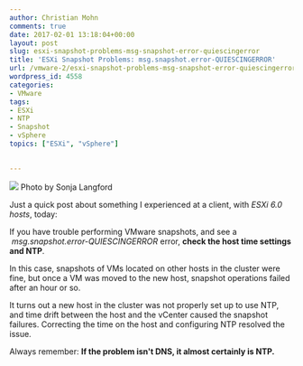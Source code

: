 ```yaml
---
author: Christian Mohn
comments: true
date: 2017-02-01 13:18:04+00:00
layout: post
slug: esxi-snapshot-problems-msg-snapshot-error-quiescingerror
title: 'ESXi Snapshot Problems: msg.snapshot.error-QUIESCINGERROR'
url: /vmware-2/esxi-snapshot-problems-msg-snapshot-error-quiescingerror/
wordpress_id: 4558
categories:
- VMware
tags:
- ESXi
- NTP
- Snapshot
- vSphere
topics: ["ESXi", "vSphere"]

  
---
```


[![](/img/eikbsc3sdti-sonja-langford-300x200.jpg)](https://unsplash.com/@sonjalangford) Photo by Sonja Langford

Just a quick post about something I experienced at a client, with _ESXi 6.0 hosts_, today:

If you have trouble performing VMware snapshots, and see a  _msg.snapshot.error-QUIESCINGERROR_ error, **check the host time settings and NTP**.

<!--more-->


In this case, snapshots of VMs located on other hosts in the cluster were fine, but once a VM was moved to the new host, snapshot operations failed after an hour or so.

It turns out a new host in the cluster was not properly set up to use NTP, and time drift between the host and the vCenter caused the snapshot failures. Correcting the time on the host and configuring NTP resolved the issue.

Always remember: **If the problem isn't DNS, it almost certainly is NTP.**
